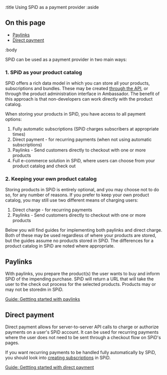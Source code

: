 :title Using SPiD as a payment provider
:aside

## On this page

- [Paylinks](#paylinks)
- [Direct payment](#direct-payment)

:body

SPiD can be used as a payment provider in two main ways:

### 1. SPiD as your product catalog

SPiD offers a rich data model in which you can store all your products,
subscriptions and bundles. These may be created
[through the API](/endpoints/POST/product), or through the product
administration interface in Ambassador. The benefit of this approach is that
non-developers can work directly with the product catalog.

When storing your products in SPiD, you have access to all payment options:

1. Fully automatic subscriptions (SPiD charges subscribers at appropriate times)
2. Direct payment - for recurring payments (when not using automatic
   subscriptions)
3. Paylinks - Send customers directly to checkout with one or more products
4. Full e-commerce solution in SPiD, where users can choose from your product
   catalog and check out

### 2. Keeping your own product catalog

Storing products in SPiD is entirely optional, and you may choose not to do so,
for any number of reasons. If you prefer to keep your own product catalog, you
may still use two different means of charging users:

1. Direct charge - for recurring payments
2. Paylinks - Send customers directly to checkout with one or more products

Below you will find guides for implementing both paylinks and direct charge.
Both of these may be used regardless of where your products are stored, but the
guides assume no products stored in SPiD. The differences for a product catalog
in SPiD are noted where appropriate.

## Paylinks

With paylinks, you prepare the product(s) the user wants to buy and inform SPiD
of the impending purchase. SPiD will return a URL that will take the user to the
check out process for the selected products. Products may or may not be storedm
in SPiD.

[Guide: Gettting started with paylinks](/getting-started-with-paylinks/)

## Direct payment

Direct payment allows for server-to-server API calls to charge or authorize
payments on a user's SPiD account. It can be used for recurring payments where
the user does not need to be sent through a checkout flow on SPiD's pages.

If you want recurring payments to be handled fully automatically by SPiD, you
should look into [creating subscriptions](/endpoints/POST/product/) in SPiD.

[Guide: Gettting started with direct payment](/getting-started-with-direct-payment/)
